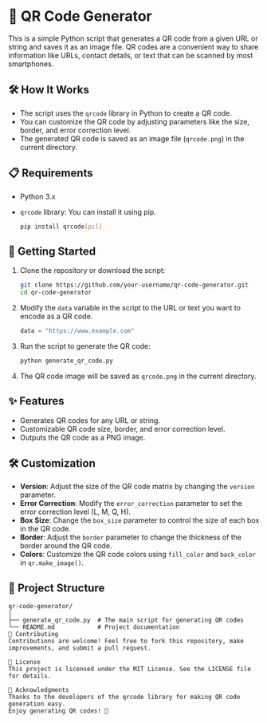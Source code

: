 # 📱 QR Code Generator

This is a simple Python script that generates a QR code from a given URL or string and saves it as an image file. QR codes are a convenient way to share information like URLs, contact details, or text that can be scanned by most smartphones.

## 🛠️ How It Works

- The script uses the `qrcode` library in Python to create a QR code.
- You can customize the QR code by adjusting parameters like the size, border, and error correction level.
- The generated QR code is saved as an image file (`qrcode.png`) in the current directory.

## 📋 Requirements

- Python 3.x
- `qrcode` library: You can install it using pip.

    ```bash
    pip install qrcode[pil]
    ```

## 🚀 Getting Started

1. Clone the repository or download the script:

    ```bash
    git clone https://github.com/your-username/qr-code-generator.git
    cd qr-code-generator
    ```

2. Modify the `data` variable in the script to the URL or text you want to encode as a QR code.

    ```python
    data = "https://www.example.com"
    ```

3. Run the script to generate the QR code:

    ```bash
    python generate_qr_code.py
    ```

4. The QR code image will be saved as `qrcode.png` in the current directory.

## ✨ Features

- Generates QR codes for any URL or string.
- Customizable QR code size, border, and error correction level.
- Outputs the QR code as a PNG image.

## 🛠️ Customization

- **Version**: Adjust the size of the QR code matrix by changing the `version` parameter.
- **Error Correction**: Modify the `error_correction` parameter to set the error correction level (L, M, Q, H).
- **Box Size**: Change the `box_size` parameter to control the size of each box in the QR code.
- **Border**: Adjust the `border` parameter to change the thickness of the border around the QR code.
- **Colors**: Customize the QR code colors using `fill_color` and `back_color` in `qr.make_image()`.

## 📂 Project Structure

```plaintext
qr-code-generator/
│
├── generate_qr_code.py  # The main script for generating QR codes
└── README.md            # Project documentation
🤝 Contributing
Contributions are welcome! Feel free to fork this repository, make improvements, and submit a pull request.

📜 License
This project is licensed under the MIT License. See the LICENSE file for details.

🙏 Acknowledgments
Thanks to the developers of the qrcode library for making QR code generation easy.
Enjoy generating QR codes! 🎉


